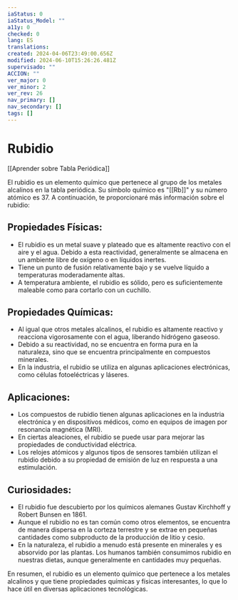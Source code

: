 ```yaml
---
iaStatus: 0
iaStatus_Model: ""
a11y: 0
checked: 0
lang: ES
translations: 
created: 2024-04-06T23:49:00.656Z
modified: 2024-06-10T15:26:26.481Z
supervisado: ""
ACCION: ""
ver_major: 0
ver_minor: 2
ver_rev: 26
nav_primary: []
nav_secondary: []
tags: []
---
```

# Rubidio

[[Aprender sobre Tabla Periódica]]

El rubidio es un elemento químico que pertenece al grupo de los metales alcalinos en la tabla periódica. Su símbolo químico es "[[Rb]]" y su número atómico es 37. A continuación, te proporcionaré más información sobre el rubidio:

## **Propiedades Físicas:**

- El rubidio es un metal suave y plateado que es altamente reactivo con el aire y el agua. Debido a esta reactividad, generalmente se almacena en un ambiente libre de oxígeno o en líquidos inertes.
- Tiene un punto de fusión relativamente bajo y se vuelve líquido a temperaturas moderadamente altas.
- A temperatura ambiente, el rubidio es sólido, pero es suficientemente maleable como para cortarlo con un cuchillo.

## **Propiedades Químicas:**

- Al igual que otros metales alcalinos, el rubidio es altamente reactivo y reacciona vigorosamente con el agua, liberando hidrógeno gaseoso.
- Debido a su reactividad, no se encuentra en forma pura en la naturaleza, sino que se encuentra principalmente en compuestos minerales.
- En la industria, el rubidio se utiliza en algunas aplicaciones electrónicas, como células fotoeléctricas y láseres.

## **Aplicaciones:**

- Los compuestos de rubidio tienen algunas aplicaciones en la industria electrónica y en dispositivos médicos, como en equipos de imagen por resonancia magnética (MRI).
- En ciertas aleaciones, el rubidio se puede usar para mejorar las propiedades de conductividad eléctrica.
- Los relojes atómicos y algunos tipos de sensores también utilizan el rubidio debido a su propiedad de emisión de luz en respuesta a una estimulación.

## **Curiosidades:**

- El rubidio fue descubierto por los químicos alemanes Gustav Kirchhoff y Robert Bunsen en 1861.
- Aunque el rubidio no es tan común como otros elementos, se encuentra de manera dispersa en la corteza terrestre y se extrae en pequeñas cantidades como subproducto de la producción de litio y cesio.
- En la naturaleza, el rubidio a menudo está presente en minerales y es absorvido por las plantas. Los humanos también consumimos rubidio en nuestras dietas, aunque generalmente en cantidades muy pequeñas.

En resumen, el rubidio es un elemento químico que pertenece a los metales alcalinos y que tiene propiedades químicas y físicas interesantes, lo que lo hace útil en diversas aplicaciones tecnológicas.